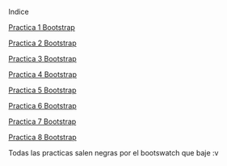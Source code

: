 Indice

<a href="https://marucho.github.io/WEB/Practica1">Practica 1 Bootstrap</a>

<a href="https://marucho.github.io/WEB/Practica2">Practica 2 Bootstrap</a>

<a href="https://marucho.github.io/WEB/Practica3">Practica 3 Bootstrap</a>

<a href="https://marucho.github.io/WEB/Practica4">Practica 4 Bootstrap</a>

<a href="https://marucho.github.io/WEB/Practica5">Practica 5 Bootstrap</a>

<a href="https://marucho.github.io/WEB/Practica6">Practica 6 Bootstrap</a>

<a href="https://marucho.github.io/WEB/Practica7">Practica 7 Bootstrap</a>

<a href="https://marucho.github.io/WEB/Practica8">Practica 8 Bootstrap</a>


Todas las practicas salen negras por el bootswatch que baje :v
